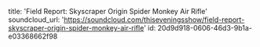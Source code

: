 title: 'Field Report: Skyscraper Origin Spider Monkey Air Rifle'
soundcloud_url: 'https://soundcloud.com/thiseveningsshow/field-report-skyscraper-origin-spider-monkey-air-rifle'
id: 20d9d918-0606-46d3-9b1a-e03368662f98

